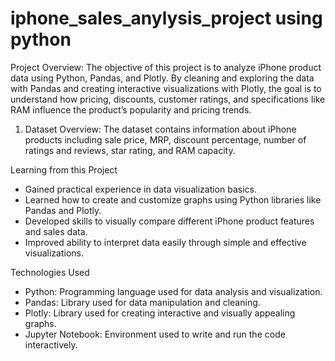 # iphone_sales_anylysis_project using python
Project Overview:
The objective of this project is to analyze iPhone product data using Python, Pandas, and Plotly. By cleaning and exploring the data with Pandas and creating interactive visualizations with Plotly, the goal is to understand how pricing, discounts, customer ratings, and specifications like RAM influence the product’s popularity and pricing trends.

1. Dataset Overview:
The dataset contains information about iPhone products including sale price, MRP, discount percentage, number of ratings and reviews, star rating, and RAM capacity.

Learning from this Project

- Gained practical experience in data visualization basics.
- Learned how to create and customize graphs using Python libraries like Pandas and Plotly.
- Developed skills to visually compare different iPhone product features and sales data.
- Improved ability to interpret data easily through simple and effective visualizations.

Technologies Used

- Python: Programming language used for data analysis and visualization.
- Pandas: Library used for data manipulation and cleaning.
- Plotly: Library used for creating interactive and visually appealing graphs.
- Jupyter Notebook: Environment used to write and run the code interactively.

